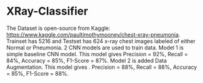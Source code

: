 # XRay-Classifier
 The Dataset is open-source from Kaggle: https://www.kaggle.com/paultimothymooney/chest-xray-pneumonia.
 Trainset has 5216 and Testset has 624 x-ray chest images labeled of either Normal or Pneumonia. 
 2 CNN models are used to train data. 
 Model 1 is simple baseline CNN model. This model gives Precision = 92%, Recall = 84%, Accuracy = 85%, F1-Score = 87%.
 Model 2 is added Data Augmentation.   This model gives . Precision = 88%, Recall = 88%, Accuracy = 85%, F1-Score = 88%.
